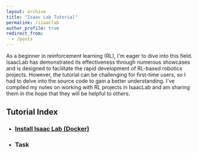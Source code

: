 ```yaml
---
layout: archive
title: "Isaac Lab Tutorial"
permalink: /isaaclab
author_profile: true
redirect_from:
  - /posts
---
```


As a beginner in reinforcement learning (RL), I'm eager to dive into this field. IsaacLab has demonstrated its effectiveness through numerous showcases and is designed to facilitate the rapid development of RL-based robotics projects. However, the tutorial can be challenging for first-time users, so I had to delve into the source code to gain a better understanding. I've compiled my notes on working with RL projects in IsaacLab and am sharing them in the hope that they will be helpful to others.

<H2>Tutorial Index</H2>
 <ul>
  <li><a href="/isaaclab_install"><H3>Install Isaac Lab (Docker)<H3></a></li>
  <li><H3>Task</H3></li>
</ul> 
